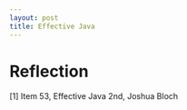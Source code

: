```yaml
---
layout: post
title: Effective Java
---
```


# Reflection
[1] Item 53, Effective Java 2nd, Joshua Bloch
